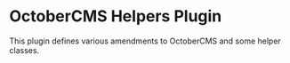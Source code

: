# OctoberCMS Helpers Plugin

This plugin defines various amendments to OctoberCMS and some helper classes.
